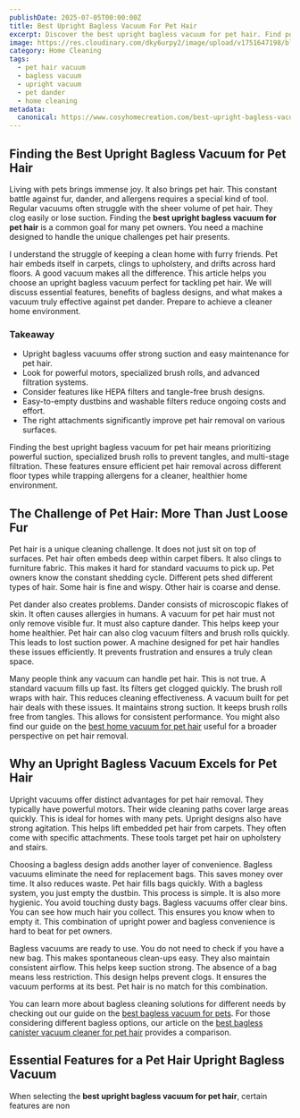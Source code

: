 ```yaml
---
publishDate: 2025-07-05T00:00:00Z
title: Best Upright Bagless Vacuum For Pet Hair
excerpt: Discover the best upright bagless vacuum for pet hair. Find powerful suction, advanced filtration, and easy maintenance for a fur-free home.
image: https://res.cloudinary.com/dky6urpy2/image/upload/v1751647198/blog_image_1751647198_uf81gw.webp
category: Home Cleaning
tags:
  - pet hair vacuum
  - bagless vacuum
  - upright vacuum
  - pet dander
  - home cleaning
metadata:
  canonical: https://www.cosyhomecreation.com/best-upright-bagless-vacuum-for-pet-hair
---
```


## Finding the Best Upright Bagless Vacuum for Pet Hair

Living with pets brings immense joy. It also brings pet hair. This constant battle against fur, dander, and allergens requires a special kind of tool. Regular vacuums often struggle with the sheer volume of pet hair. They clog easily or lose suction. Finding the **best upright bagless vacuum for pet hair** is a common goal for many pet owners. You need a machine designed to handle the unique challenges pet hair presents.

I understand the struggle of keeping a clean home with furry friends. Pet hair embeds itself in carpets, clings to upholstery, and drifts across hard floors. A good vacuum makes all the difference. This article helps you choose an upright bagless vacuum perfect for tackling pet hair. We will discuss essential features, benefits of bagless designs, and what makes a vacuum truly effective against pet dander. Prepare to achieve a cleaner home environment.

### Takeaway

*   Upright bagless vacuums offer strong suction and easy maintenance for pet hair.
*   Look for powerful motors, specialized brush rolls, and advanced filtration systems.
*   Consider features like HEPA filters and tangle-free brush designs.
*   Easy-to-empty dustbins and washable filters reduce ongoing costs and effort.
*   The right attachments significantly improve pet hair removal on various surfaces.

Finding the best upright bagless vacuum for pet hair means prioritizing powerful suction, specialized brush rolls to prevent tangles, and multi-stage filtration. These features ensure efficient pet hair removal across different floor types while trapping allergens for a cleaner, healthier home environment.

## The Challenge of Pet Hair: More Than Just Loose Fur

Pet hair is a unique cleaning challenge. It does not just sit on top of surfaces. Pet hair often embeds deep within carpet fibers. It also clings to furniture fabric. This makes it hard for standard vacuums to pick up. Pet owners know the constant shedding cycle. Different pets shed different types of hair. Some hair is fine and wispy. Other hair is coarse and dense.

Pet dander also creates problems. Dander consists of microscopic flakes of skin. It often causes allergies in humans. A vacuum for pet hair must not only remove visible fur. It must also capture dander. This helps keep your home healthier. Pet hair can also clog vacuum filters and brush rolls quickly. This leads to lost suction power. A machine designed for pet hair handles these issues efficiently. It prevents frustration and ensures a truly clean space.

Many people think any vacuum can handle pet hair. This is not true. A standard vacuum fills up fast. Its filters get clogged quickly. The brush roll wraps with hair. This reduces cleaning effectiveness. A vacuum built for pet hair deals with these issues. It maintains strong suction. It keeps brush rolls free from tangles. This allows for consistent performance. You might also find our guide on the [best home vacuum for pet hair](https://cosyhomecreation.com/best-home-vacuum-for-pet-hair) useful for a broader perspective on pet hair removal.

## Why an Upright Bagless Vacuum Excels for Pet Hair

Upright vacuums offer distinct advantages for pet hair removal. They typically have powerful motors. Their wide cleaning paths cover large areas quickly. This is ideal for homes with many pets. Upright designs also have strong agitation. This helps lift embedded pet hair from carpets. They often come with specific attachments. These tools target pet hair on upholstery and stairs.

Choosing a bagless design adds another layer of convenience. Bagless vacuums eliminate the need for replacement bags. This saves money over time. It also reduces waste. Pet hair fills bags quickly. With a bagless system, you just empty the dustbin. This process is simple. It is also more hygienic. You avoid touching dusty bags. Bagless vacuums offer clear bins. You can see how much hair you collect. This ensures you know when to empty it. This combination of upright power and bagless convenience is hard to beat for pet owners.

Bagless vacuums are ready to use. You do not need to check if you have a new bag. This makes spontaneous clean-ups easy. They also maintain consistent airflow. This helps keep suction strong. The absence of a bag means less restriction. This design helps prevent clogs. It ensures the vacuum performs at its best. Pet hair is no match for this combination.

You can learn more about bagless cleaning solutions for different needs by checking out our guide on the [best bagless vacuum for pets](https://cosyhomecreation.com/best-bagless-vacuum-for-pets). For those considering different bagless options, our article on the [best bagless canister vacuum cleaner for pet hair](https://cosyhomecreation.com/best-bagless-canister-vacuum-cleaner-for-pet-hair) provides a comparison.

## Essential Features for a Pet Hair Upright Bagless Vacuum

When selecting the **best upright bagless vacuum for pet hair**, certain features are non